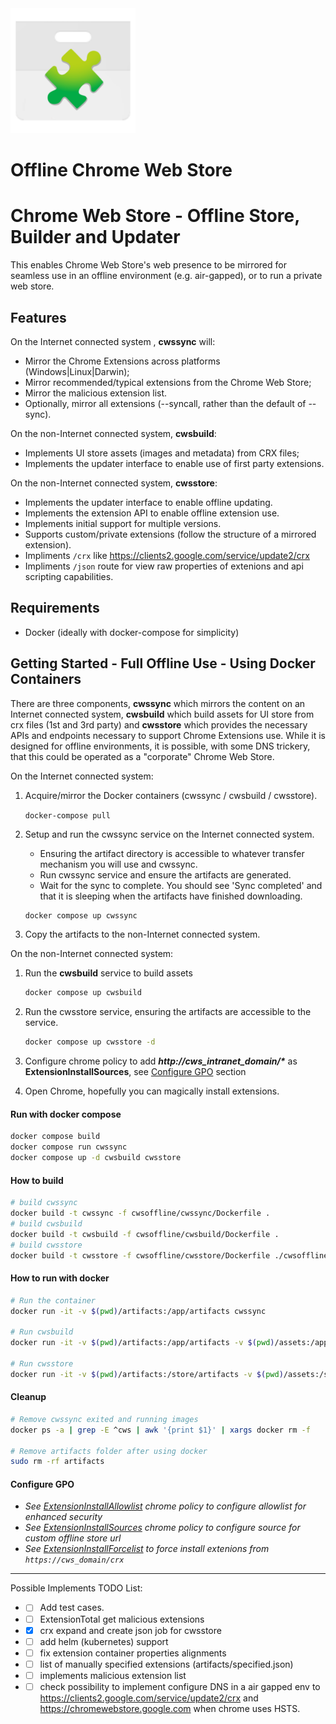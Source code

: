 <img src="cwsoffline/cwsstore/app/static/images/favicon.png" alt="cws icon" width="200" height="200"/>

# Offline Chrome Web Store


# Chrome Web Store - Offline Store, Builder and Updater 


This enables Chrome Web Store's web presence to be mirrored for seamless use in an offline environment (e.g. air-gapped), or to run a private web store.

## Features

On the Internet connected system , **cwssync** will:
* Mirror the Chrome Extensions across platforms (Windows|Linux|Darwin);
* Mirror recommended/typical extensions from the Chrome Web Store;
* Mirror the malicious extension list.
* Optionally, mirror all extensions (--syncall, rather than the default of --sync).

On the non-Internet connected system, **cwsbuild**:
* Implements UI store assets (images and metadata) from CRX files;
* Implements the updater interface to enable use of first party extensions.

On the non-Internet connected system, **cwsstore**:
* Implements the updater interface to enable offline updating.
* Implements the extension API to enable offline extension use.
* Implements initial support for multiple versions.
* Supports custom/private extensions (follow the structure of a mirrored extension).
* Impliments `/crx` like https://clients2.google.com/service/update2/crx
* Impliments `/json` route for view raw properties of extenions and api scripting capabilities.



## Requirements
* Docker (ideally with docker-compose for simplicity)

## Getting Started - Full Offline Use - Using Docker Containers

There are three components, **cwssync** which mirrors the content on an Internet connected system, **cwsbuild** which build assets for UI store from crx files (1st and 3rd party) and **cwsstore** which provides the necessary APIs and endpoints necessary to support Chrome Extensions use. While it is designed for offline environments, it is possible, with some DNS trickery, that this could be operated as a "corporate" Chrome Web Store.

On the Internet connected system:

1. Acquire/mirror the Docker containers (cwssync / cwsbuild / cwsstore). 

    `docker-compose pull`
    
2. Setup and run the cwssync service on the Internet connected system.
    * Ensuring the artifact directory is accessible to whatever transfer mechanism you will use and cwssync.
    * Run cwssync service and ensure the artifacts are generated.
    * Wait for the sync to complete. You should see 'Sync completed' and that it is sleeping when the artifacts have finished downloading.

    ``` bash
    docker compose up cwssync
    ```

3. Copy the artifacts to the non-Internet connected system.

On the non-Internet connected system:
1. Run the **cwsbuild** service to build assets

    ``` bash
    docker compose up cwsbuild
    ```

2. Run the cwsstore service, ensuring the artifacts are accessible to the service.

    ``` bash
    docker compose up cwsstore -d
    ```
3. Configure chrome policy to add **_http://cws_intranet_domain/*_** as **ExtensionInstallSources**, see [Configure GPO](#configure-gpo) section
4. Open Chrome, hopefully you can magically install extensions.

#### Run with docker compose
``` bash
docker compose build
docker compose run cwssync
docker compose up -d cwsbuild cwsstore
```

#### How to build
```bash
# build cwssync
docker build -t cwssync -f cwsoffline/cwssync/Dockerfile .
# build cwsbuild
docker build -t cwsbuild -f cwsoffline/cwsbuild/Dockerfile .
# build cwsstore
docker build -t cwsstore -f cwsoffline/cwsstore/Dockerfile ./cwsoffline/cwsstore/
```

#### How to run with docker
``` bash
# Run the container
docker run -it -v $(pwd)/artifacts:/app/artifacts cwssync

# Run cwsbuild
docker run -it -v $(pwd)/artifacts:/app/artifacts -v $(pwd)/assets:/app/assets cwsbuild

# Run cwsstore
docker run -it -v $(pwd)/artifacts:/store/artifacts -v $(pwd)/assets:/store/assets -p 8005:8005 cwsstore
```

#### Cleanup
``` bash
# Remove cwssync exited and running images
docker ps -a | grep -E ^cws | awk '{print $1}' | xargs docker rm -f

# Remove artifacts folder after using docker
sudo rm -rf artifacts
```

#### Configure GPO
- *See [ExtensionInstallAllowlist](https://chromeenterprise.google/policies/?policy=ExtensionInstallAllowlist) chrome policy to configure allowlist for enhanced security*
- *See [ExtensionInstallSources](https://chromeenterprise.google/policies/#ExtensionInstallSources) chrome policy to configure source for custom offline store url*
- *See [ExtensionInstallForcelist](https://chromeenterprise.google/policies/#ExtensionInstallForcelist) to force install extenions from `https://cws_domain/crx`*

---

Possible Implements TODO List:
* - [ ] Add test cases.
* - [ ] ExtensionTotal get malicious extensions
* - [X] crx expand and create json job for cwsstore
* - [ ] add helm (kubernetes) support
* - [ ] fix extension container properties alignments
* - [ ] list of manually specified extensions (artifacts/specified.json)
* - [ ] implements malicious extension list
* - [ ] check possibility to implement configure DNS in a air gapped env to https://clients2.google.com/service/update2/crx and https://chromewebstore.google.com when chrome uses HSTS.